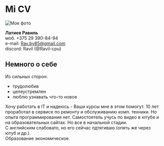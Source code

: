 # **Mi CV**

![Мое фото](https://avatars.mds.yandex.net/i?id=f93b215bca8c2f4553ff4c685636f23090dda860-9211785-images-thumbs&ref=rim&n=33&w=150&h=150)

**Латиев Равиль**\
моб. +375 29 390-84-94 \
   e-mail: Rav.by85@gmail.com\
   discord: Ravil (@Ravil-cpu)

## Немного о себе

Из сильных сторон:
+ трудолюбив
+ целеустремлен
+ люблю узнавать что-то новое

Хочу работать в IT и надеюсь - Ваши курсы мне в этом помогут. 10 лет проработал в сервисе по ремонту и обслуживанию комп. техники. Но опыта программирования нет. Самостоятель учусь по видео в ютубе и на образовательных сайтах. Но все в начальной стадии. \
С английским слабовато, но его сейчас пдтягиваю (опять же через ютуб и др.).\
Образование экономическое.
